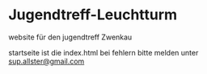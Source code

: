 # Jugendtreff-Leuchtturm
website für den jugendtreff Zwenkau

startseite ist die index.html
bei fehlern bitte melden unter sup.allster@gmail.com
